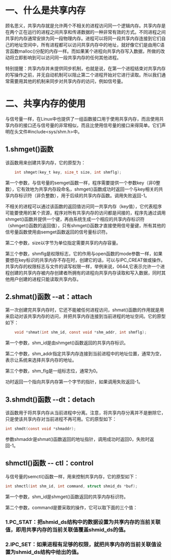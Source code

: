# 一、什么是共享内存

顾名思义，共享内存就是允许两个不相关的进程访问同一个逻辑内存。共享内存是在两个正在运行的进程之间共享和传递数据的一种非常有效的方式。不同进程之间共享的内存通常安排为同一段物理内存。进程可以将同一段共享内存连接到它们自己的地址空间中，所有进程都可以访问共享内存中的地址，就好像它们是由用C语言函数malloc()分配的内存一样。而如果某个进程向共享内存写入数据，所做的改动将立即影响到可以访问同一段共享内存的任何其他进程。<br>

特别提醒：共享内存并未提供同步机制，也就是说，在第一个进程结束对共享内存的写操作之前，并无自动机制可以阻止第二个进程开始对它进行读取。所以我们通常需要用其他的机制来同步对共享内存的访问，例如信号量。<br>

# 二、共享内存的使用
与信号量一样，在Linux中也提供了一组函数接口用于使用共享内存，而且使用共享内存的接口还与信号量的非常相似，而且比使用信号量的接口来得简单。它们声明在头文件#include<sys/shm.h>中。<br>

## 1.shmget()函数
该函数用来创建共享内存，它的原型为：<br>
```c
    int shmget(key_t key, size_t size, int shmflg);
```
第一个参数，与信号量的semget函数一样，程序需要提供一个参数key（非0整数），它有效地为共享内存段命名，shmget()函数成功时返回一个与key相关的共享内存标识符（非负整数），用于后续的共享内存函数。调用失败返回-1。<br>

不相关的进程可以通过该函数的返回值访问同一共享内存（key值），它代表程序可能要使用的某个资源，程序对所有共享内存的访问都是间接的，程序先通过调用shmget()函数并提供一个键，再由系统生成一个相应的共享内存标识符（shmget()函数的返回值），只有shmget()函数才直接使用信号量键，所有其他的信号量函数使用由semget函数返回的信号量标识符。

第二个参数，size以字节为单位指定需要共享的内存容量。<br>

第三个参数，shmflg是权限标志，它的作用与open函数的mode参数一样，如果要想在key标识的共享内存不存在时，创建它的话，可以与IPC_CREAT做或操作。共享内存的权限标志与文件的读写权限一样，举例来说，0644,它表示允许一个进程创建的共享内存被内存创建者所拥有的进程向共享内存读取和写入数据，同时其他用户创建的进程只能读取共享内存。<br>

## 2.shmat()函数  --at：attach
第一次创建完共享内存时，它还不能被任何进程访问，shmat()函数的作用就是用来启动对该共享内存的访问，并把共享内存连接到当前进程的地址空间。它的原型如下：<br>
```c
    void *shmat(int shm_id, const void *shm_addr, int shmflg);
```
第一个参数，shm_id是由shmget()函数返回的共享内存标识。<br>

第二个参数，shm_addr指定共享内存连接到当前进程中的地址位置，通常为空，表示让系统来选择共享内存的地址。<br>

第三个参数，shm_flg是一组标志位，通常为0。<br>

功时返回一个指向共享内存第一个字节的指针，如果调用失败返回-1。<br>

## 3.shmdt()函数  --dt：detach
该函数用于将共享内存从当前进程中分离。注意，将共享内存分离并不是删除它，只是使该共享内存对当前进程不再可用。它的原型如下：<br>
```c
int shmdt(const void *shmaddr);
```
参数shmaddr是shmat()函数返回的地址指针，调用成功时返回0，失败时返回-1。<br>

## shmctl()函数  -- ctl：control
与信号量的semctl()函数一样，用来控制共享内存，它的原型如下：<br>
```c
int shmctl(int shm_id, int command, struct shmid_ds *buf);
```
第一个参数，shm_id是shmget()函数返回的共享内存标识符。<br>

第二个参数，command是要采取的操作，它可以取下面的三个值：<br>
### 1.PC_STAT：把shmid_ds结构中的数据设置为共享内存的当前关联值，即用共享内存的当前关联值覆盖shmid_ds的值。<br>
### 2.IPC_SET：如果进程有足够的权限，就把共享内存的当前关联值设置为shmid_ds结构中给出的值。<br>
